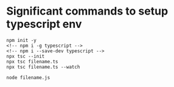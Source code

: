 # Significant commands to setup typescript env
```
npm init -y
<!-- npm i -g typescript -->
<!-- npm i --save-dev typescript -->
npx tsc --init 
npx tsc filename.ts
npx tsc filename.ts --watch 

node filename.js
```